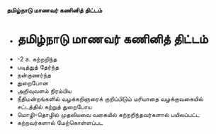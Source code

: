 **தமிழ்நாடு மாணவர் கணினித் திட்டம்**
- # தமிழ்நாடு மாணவர் கணினித் திட்டம்
- -2 a. கற்றறிந்த
- படித்துத் தேர்ந்த
- நன்குணர்ந்த
- துறைபோன
- அறிவுவளம் நிரம்பிய
- நீதிமன்றங்களில் வழக்கறிஞரைக் குறிப்பிடும் மரியாதை வழக்குவகையில் சட்டத்தில் கற்றுத் துறைபோய
- மொழி-தொழில் முதலியவை வகையில் கற்றறிந்தவர்களால் பயிலப்பட்ட
- கற்றவர்களால் மேற்கொள்ளப்பட

